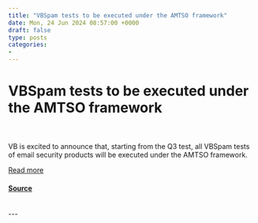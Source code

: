```yaml
---
title: "VBSpam tests to be executed under the AMTSO framework"
date: Mon, 24 Jun 2024 08:57:00 +0000
draft: false
type: posts
categories: 
- 
---
```

# VBSpam tests to be executed under the AMTSO framework

<br/>

<br/>
VB is excited to announce that, starting from the Q3 test, all VBSpam tests of email security products will be executed under the AMTSO framework.  
  
[Read more](https://www.virusbulletin.com/blog/2024/06/vbspam-tests-be-executed-under-amtso-framework/)

#### [Source](https://www.virusbulletin.com/blog/2024/06/vbspam-tests-be-executed-under-amtso-framework/)

<br/>
---
